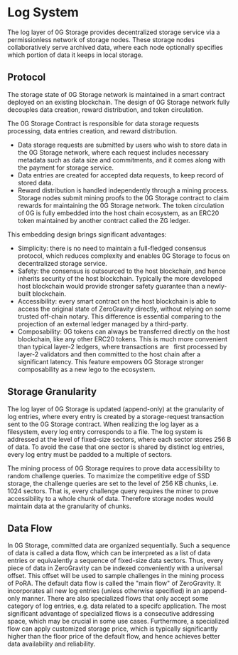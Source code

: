 # Log System

The log layer of 0G Storage provides decentralized storage service via a permissionless network of storage nodes. These storage nodes collaboratively serve archived data, where each node optionally specifies which portion of data it keeps in local storage.

## Protocol

The storage state of 0G Storage network is maintained in a smart contract deployed on an existing blockchain. The design of 0G Storage network fully decouples data creation, reward distribution, and token circulation.

The 0G Storage Contract is responsible for data storage requests processing, data entries creation, and reward distribution.

- Data storage requests are submitted by users who wish to store data in the 0G Storage network, where each request includes necessary metadata such as data size and commitments, and it comes along with the payment for storage service.
- Data entries are created for accepted data requests, to keep record of stored data.
- Reward distribution is handled independently through a mining process. Storage nodes submit mining proofs to the 0G Storage contract to claim rewards for maintaining the 0G Storage network. The token circulation of 0G is fully embedded into the host chain ecosystem, as an ERC20 token maintained by another contract called the ZG ledger.

This embedding design brings significant advantages:

- Simplicity: there is no need to maintain a full-fledged consensus protocol, which reduces complexity and enables 0G Storage to focus on decentralized storage service.
- Safety: the consensus is outsourced to the host blockchain, and hence inherits security of the host blockchain. Typically the more developed host blockchain would provide stronger safety guarantee than a newly-built blockchain.
- Accessibility: every smart contract on the host blockchain is able to access the original state of ZeroGravity directly, without relying on some trusted off-chain notary. This difference is essential comparing to the projection of an external ledger managed by a third-party.
- Composability: 0G tokens can always be transferred directly on the host blockchain, like any other ERC20 tokens. This is much more convenient than typical layer-2 ledgers, where transactions are  first processed by layer-2 validators and then committed to the host chain after a significant latency. This feature empowers 0G Storage stronger composability as a new lego to the ecosystem.

## Storage Granularity

The log layer of 0G Storage is updated (append-only) at the granularity of log entries, where every entry is created by a storage-request transaction sent to the 0G Storage contract. When realizing the log layer as a filesystem, every log entry corresponds to a file. The log system is addressed at the level of fixed-size sectors, where each sector stores 256 B of data. To avoid the case that one sector is shared by distinct log entries, every log entry must be padded to a multiple of sectors.

The mining process of 0G Storage requires to prove data accessibility to random challenge queries. To maximize the competitive edge of SSD storage, the challenge queries are set to the level of 256 KB chunks, i.e. 1024 sectors. That is, every challenge query requires the miner to prove accessibility to a whole chunk of data. Therefore storage nodes would maintain data at the granularity of chunks.

## Data Flow

In 0G Storage, committed data are organized sequentially. Such a sequence of data is called a data flow, which can be interpreted as a list of data entries or equivalently a sequence of fixed-size data sectors. Thus, every piece of data in ZeroGravity can be indexed conveniently with a universal offset. This offset will be used to sample challenges in the mining process of PoRA. The default data flow is called the "main flow" of ZeroGravity. It incorporates all new log entries (unless otherwise specified) in an append-only manner. There are also specialized flows that only accept some category of log entries, e.g. data related to a specifc application. The most significant advantage of specialized flows is a consecutive addressing space, which may be crucial in some use cases. Furthermore, a specialized flow can apply customized storage price, which is typically significantly higher than the floor price of the default flow, and hence achieves better data availability and reliability.
